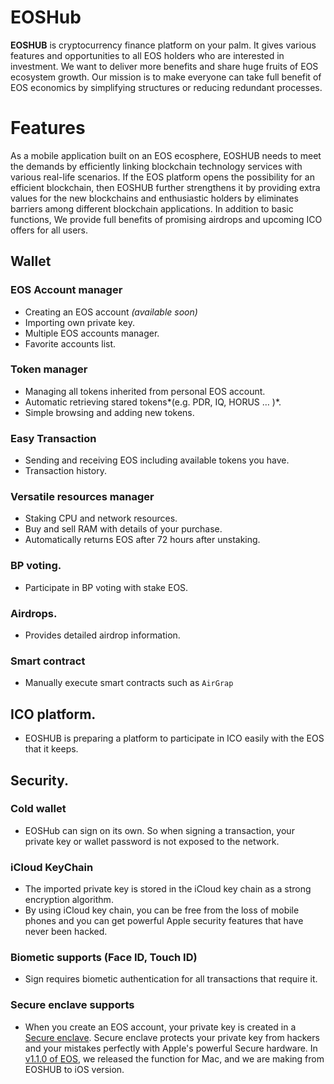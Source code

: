 # EOSHub

**EOSHUB** is cryptocurrency finance platform on your palm. It gives various features and opportunities to all EOS holders who are interested in investment. We want to deliver more benefits and share huge fruits of EOS ecosystem growth. Our mission is to make everyone can take full benefit of EOS economics by simplifying structures or reducing redundant processes.

# Features

As a mobile application built on an EOS ecosphere, EOSHUB needs to meet the demands by efficiently linking blockchain technology services with various real-life scenarios. If the EOS platform opens the possibility for an efficient blockchain, then EOSHUB further strengthens it by providing extra values for the new blockchains and enthusiastic holders by eliminates barriers among different blockchain applications. In addition to basic functions, We provide full benefits of promising airdrops and upcoming ICO offers for all users.

## Wallet

### EOS Account manager
- Creating an EOS account *(available soon)*
- Importing own private key.
- Multiple EOS accounts manager.
- Favorite accounts list.

### Token manager
- Managing all tokens inherited from personal EOS account.  
- Automatic retrieving stared tokens*(e.g. PDR, IQ, HORUS … )*.
- Simple browsing and adding new tokens.

### Easy Transaction
- Sending and receiving EOS including available tokens you have.
- Transaction history.

### Versatile resources manager
- Staking CPU and network resources.
- Buy and sell RAM with details of your purchase.
- Automatically returns EOS after 72 hours after unstaking.

### BP voting.
- Participate in BP voting with stake EOS.

### Airdrops.
- Provides detailed airdrop information.

### Smart contract
- Manually execute smart contracts such as `AirGrap`

## ICO platform.
- EOSHUB is preparing a platform to participate in ICO easily with the EOS that it keeps.

## Security.

### Cold wallet
- EOSHub can sign on its own. So when signing a transaction, your private key or wallet password is not exposed to the network.

### iCloud KeyChain
- The imported private key is stored in the iCloud key chain as a strong encryption algorithm.
- By using iCloud key chain, you can be free from the loss of mobile phones and you can get powerful Apple security features that have never been hacked.

### Biometic supports (Face ID, Touch ID)
- Sign requires biometic authentication for all transactions that require it.

### Secure enclave supports
- When you create an EOS account, your private key is created in a [Secure enclave](https://developer.apple.com/documentation/security/certificate_key_and_trust_services/keys/storing_keys_in_the_secure_enclave). Secure enclave protects your private key from hackers and your mistakes perfectly with Apple's powerful Secure hardware.
In [v1.1.0 of EOS](https://github.com/EOSIO/eos/releases/tag/v1.1.0), we released the function for Mac, and we are making from EOSHUB to iOS version.
